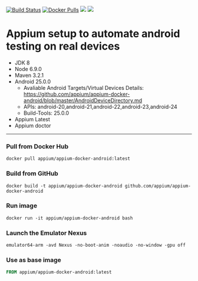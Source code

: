 [![Build Status](https://travis-ci.org/appium/appium-docker-android.svg?branch=master)](https://travis-ci.org/appium/appium-docker-android)
[![Docker Pulls](https://img.shields.io/docker/pulls/appium/appium-docker-android.svg?style=flat-square)](https://hub.docker.com/r/appium/appium-docker-android/)
[![](https://images.microbadger.com/badges/image/appium/appium-docker-android.svg)](https://microbadger.com/images/appium/appium-docker-android)
[![](https://images.microbadger.com/badges/version/appium/appium-docker-android.svg)](https://microbadger.com/images/appium/appium-docker-android)

# Appium setup to automate android testing on real devices

- JDK 8
- Node 6.9.0
- Maven 3.2.1
- Android 25.0.0
    + Avaliable Android Targets/Virtual Devices Details: https://github.com/appium/appium-docker-android/blob/master/AndroidDeviceDirectory.md
    + APIs: android-20,android-21,android-22,android-23,android-24
    + Build-Tools: 25.0.0
- Appium Latest
- Appium doctor

----
### Pull from Docker Hub
```
docker pull appium/appium-docker-android:latest
```

### Build from GitHub
```
docker build -t appium/appium-docker-android github.com/appium/appium-docker-android
```

### Run image
```
docker run -it appium/appium-docker-android bash
```

### Launch the Emulator Nexus
```
emulator64-arm -avd Nexus -no-boot-anim -noaudio -no-window -gpu off
```

### Use as base image
```Dockerfile
FROM appium/appium-docker-android:latest
```

